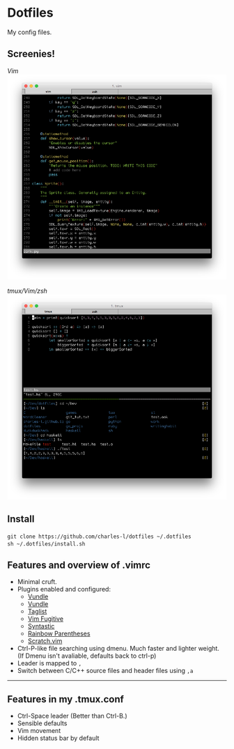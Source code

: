 Dotfiles
========
My config files.

Screenies!
--------
_Vim_<br/>
![](screenshots/vim.png)
<br/>

_tmux/Vim/zsh_<br/>
![](screenshots/all_together.png)

Install
----
`git clone https://github.com/charles-l/dotfiles ~/.dotfiles` <br/>
`sh ~/.dotfiles/install.sh`

Features and overview of .vimrc
----
- Minimal cruft.
- Plugins enabled and configured:
  - [Vundle](http://www.vim.org/scripts/script.php?script_id=3458)
  - [Vundle](http://www.vim.org/scripts/script.php?script_id=3458)
  - [Taglist](http://www.vim.org/scripts/script.php%3Fscript_id%3D273)
  - [Vim Fugitive](https://github.com/tpope/vim-fugitive)
  - [Syntastic](https://github.com/scrooloose/syntastic)
  - [Rainbow Parentheses](https://github.com/kien/rainbow_parentheses.vim)
  - [Scratch.vim](https://github.com/mtth/stratch.vim)
- Ctrl-P-like file searching using dmenu. Much faster and lighter weight. (If Dmenu isn't avaliable, defaults back to ctrl-p)
- Leader is mapped to `,`
- Switch between C/C++ source files and header files using `,a`

------
Features in my .tmux.conf
---
- Ctrl-Space leader (Better than Ctrl-B.)
- Sensible defaults
- Vim movement
- Hidden status bar by default
